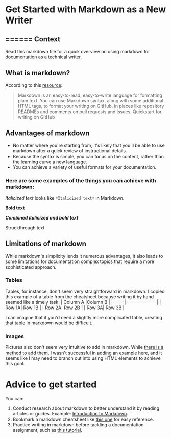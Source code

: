 # Get Started with Markdown as a New Writer

======
Context
------
Read this markdown file for a quick overview on using markdown for documentation as a technical writer. 

## What is markdown? 
According to this [resource](https://docs.github.com/en/get-started/writing-on-github/getting-started-with-writing-and-formatting-on-github/quickstart-for-writing-on-github "Quickstart for writing on GitHub"):
> Markdown is an easy-to-read, easy-to-write language for formatting plain text. You can use Markdown syntax, along with some additional HTML tags, to format your writing on GitHub, in places like repository READMEs and comments on pull requests and issues.
Quickstart for writing on GitHub

## Advantages of markdown 
* No matter where you're starting from, it's likely that you'll be able to use markdown after a quick review of instructional details.
* Because the syntax is simple, you can focus on the content, rather than the learning curve a new language.
* You can achieve a variety of useful formats for your documentation.

### Here are some examples of the things you can achieve with markdown: 
*Italicized text* looks like `*Italicized text*` in Markdown.

**Bold text**

**_Combined italicized and bold text_**

~~Struckthrough text~~

## Limitations of markdown
While markdown's simplicity lends it numerous advantages, it also leads to some limitations for documentation complex topics that require a more sophisticated approach. 
### Tables
Tables, for instance, don't seem very straightforward in markdown. I copied this example of a table from the cheatsheet because writing it by hand seemed like a timely task:
| Column A |Column B  |
|-----:|---------------|
|     Row 1A|       Row 1B        |
|     Row 2A|      Row 2B         |
|     Row 3A|          Row 3B     |

I can imagine that if you'd need a slightly more complicated table, creating that table in markdown would be difficult. 

### Images
Pictures also don't seem very intuitive to add in markdown. While [there is a method to add them](https://github.com/adam-p/markdown-here/wiki/Markdown-Cheatsheet#images), I wasn't successful in adding an example here, and it seems like I may need to branch out into using HTML elements to achieve this goal. 

# Advice to get started
You can:
1. Conduct research about markdown to better understand it by reading articles or guides. Example: [Introduction to Markdown](https://www.writethedocs.org/guide/writing/markdown/). 
2. Bookmark a markdown cheatsheet like [this one](https://github.com/adam-p/markdown-here/wiki/Markdown-Cheatsheet) for easy reference.
3. Practice writing in markdown before tackling a documentation assignment, such as [this tutorial](https://commonmark.org/help/tutorial/).
